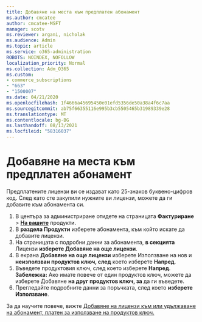 ```yaml
---
title: Добавяне на места към предплатен абонамент
ms.author: cmcatee
author: cmcatee-MSFT
manager: scotv
ms.reviewer: argani, nicholak
ms.audience: Admin
ms.topic: article
ms.service: o365-administration
ROBOTS: NOINDEX, NOFOLLOW
localization_priority: Normal
ms.collection: Adm_O365
ms.custom:
- commerce_subscriptions
- "663"
- "1500007"
ms.date: 04/21/2020
ms.openlocfilehash: 1f4666a45695450e01efd5356de50a38a4f6c7aa
ms.sourcegitcommit: ab75f66355116e995b3cb5505465b31989339e28
ms.translationtype: MT
ms.contentlocale: bg-BG
ms.lasthandoff: 08/13/2021
ms.locfileid: "58316037"
---
```

# <a name="add-seats-to-a-prepaid-subscription"></a>Добавяне на места към предплатен абонамент

Предплатените лицензи ви се издават като 25-знаков буквено-цифров код. След като сте закупили нужните ви лицензи, можете да ги добавите към абонамента си.

1. В центъра за администриране отидете на страницата **Фактуриране**  >  **[На вашите](https://go.microsoft.com/fwlink/p/?linkid=842054)** продукти.
2. В **раздела Продукти** изберете абонамента, към който искате да добавите лицензи.
3. На страницата с подробни данни за абонамента, **в секцията** Лицензи **изберете Добавяне на още лицензи**.
4. В екрана **Добавяне на още лицензи** изберете Използване на нов и **неизползван продуктов ключ, след** което изберете **Напред**.
5. Въведете продуктовия ключ, след което изберете **Напред**.
    **Забележка:** Ако имате повече от един продуктов ключ, можете да изберете Добавяне **на друг продуктов ключ, за** да ги въведете.
6. Прегледайте подробните данни за поръчката, след което **изберете Използване**.

За да научите повече, вижте [Добавяне на лицензи към или удължаване на абонамент, платен за използване на продуктов ключ.](https://docs.microsoft.com/microsoft-365/commerce/licenses/add-licenses-using-product-key)